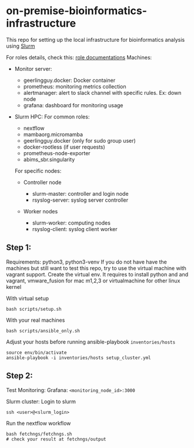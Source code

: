 # on-premise-bioinformatics-infrastructure
This repo for setting up the  local infrastructure for bioinformatics analysis using
[Slurm](https://slurm.schedmd.com/overview.html)

For roles details, check this: [role documentations](docs/README.md)
Machines: 
+ Monitor server:
    + geerlingguy.docker: Docker container
    + prometheus: monitoring metrics collection
    + alertmanager: alert to slack channel with specific rules. Ex: down node
    + grafana: dashboard for monitoring usage
    

+ Slurm HPC:
    For common roles:
    + nextflow
    + mambaorg.micromamba
    + geerlingguy.docker (only for sudo group user)
    + docker-rootless (if user requests)
    + prometheus-node-exporter
    + abims_sbr.singularity

    For specific nodes:
    + Controller node
        + slurm-master: controller and login node
        + rsyslog-server: syslog server controller

    + Worker nodes
        + slurm-worker: computing nodes
        + rsyslog-client: syslog client worker
        
## Step 1:
Requirements: python3, python3-venv
If you do not have have the machines but still want to test this repo, 
try to use the virtual machine with vagrant support.
Create the virtual env. It requires to install python and and vagrant, vmware_fusion for mac m1,2,3 or virtualmachine for other linux kernel

With virtual setup
```
bash scripts/setup.sh
```
With your real machines
```
bash scripts/ansible_only.sh
```
Adjust your hosts before running ansible-playbook
`inventories/hosts`
```
source env/bin/activate
ansible-playbook -i inventories/hosts setup_cluster.yml
```
## Step 2: 
Test
Monitoring:
Grafana: `<monitoring_node_id>:3000`

Slurm cluster:
Login to slurm 
```
ssh <user>@<slurm_login>
```
Run the nextflow workflow
```
bash fetchngs/fetchngs.sh
# check your result at fetchngs/output
```
